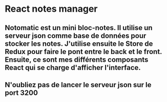 # React notes manager

## Notomatic est un mini bloc-notes. Il utilise un serveur json comme base de données pour stocker les notes. J'utilise ensuite le Store de Redux pour faire le pont entre le back et le front. Ensuite, ce sont mes différents composants React qui se charge d'afficher l'interface.

## N'oubliez pas de lancer le serveur json sur le port 3200
